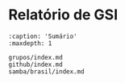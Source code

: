# Relatório de GSI

```{toctree}
:caption: 'Sumário'
:maxdepth: 1

grupos/index.md
github/index.md
samba/brasil/index.md
```


